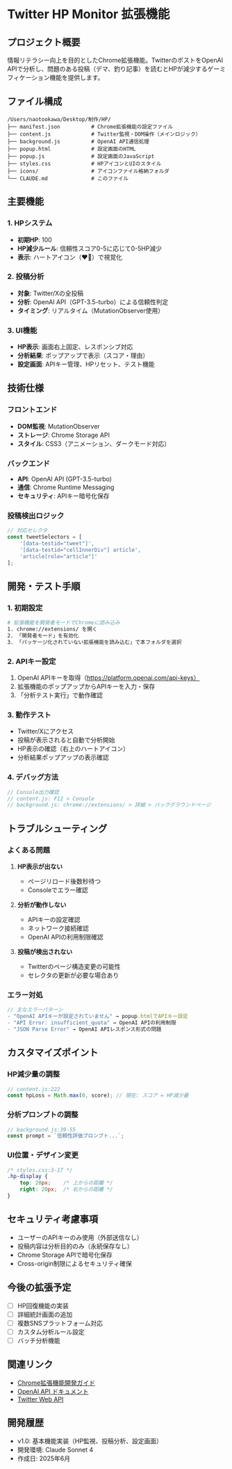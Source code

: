 # Twitter HP Monitor 拡張機能

## プロジェクト概要

情報リテラシー向上を目的としたChrome拡張機能。TwitterのポストをOpenAI APIで分析し、問題のある投稿（デマ、釣り記事）を読むとHPが減少するゲーミフィケーション機能を提供します。

## ファイル構成

```
/Users/naotookawa/Desktop/制作/HP/
├── manifest.json          # Chrome拡張機能の設定ファイル
├── content.js             # Twitter監視・DOM操作（メインロジック）
├── background.js          # OpenAI API通信処理
├── popup.html             # 設定画面のHTML
├── popup.js               # 設定画面のJavaScript
├── styles.css             # HPアイコンとUIのスタイル
├── icons/                 # アイコンファイル格納フォルダ
└── CLAUDE.md              # このファイル
```

## 主要機能

### 1. HPシステム
- **初期HP**: 100
- **HP減少ルール**: 信頼性スコア0-5に応じて0-5HP減少
- **表示**: ハートアイコン（❤️🖤）で視覚化

### 2. 投稿分析
- **対象**: Twitter/Xの全投稿
- **分析**: OpenAI API（GPT-3.5-turbo）による信頼性判定
- **タイミング**: リアルタイム（MutationObserver使用）

### 3. UI機能
- **HP表示**: 画面右上固定、レスポンシブ対応
- **分析結果**: ポップアップで表示（スコア・理由）
- **設定画面**: APIキー管理、HPリセット、テスト機能

## 技術仕様

### フロントエンド
- **DOM監視**: MutationObserver
- **ストレージ**: Chrome Storage API
- **スタイル**: CSS3（アニメーション、ダークモード対応）

### バックエンド
- **API**: OpenAI API (GPT-3.5-turbo)
- **通信**: Chrome Runtime Messaging
- **セキュリティ**: APIキー暗号化保存

### 投稿検出ロジック
```javascript
// 対応セレクタ
const tweetSelectors = [
    '[data-testid="tweet"]',
    '[data-testid="cellInnerDiv"] article', 
    'article[role="article"]'
];
```

## 開発・テスト手順

### 1. 初期設定
```bash
# 拡張機能を開発者モードでChromeに読み込み
1. chrome://extensions/ を開く
2. 「開発者モード」を有効化
3. 「パッケージ化されていない拡張機能を読み込む」で本フォルダを選択
```

### 2. APIキー設定
1. OpenAI APIキーを取得（https://platform.openai.com/api-keys）
2. 拡張機能のポップアップからAPIキーを入力・保存
3. 「分析テスト実行」で動作確認

### 3. 動作テスト
- Twitter/Xにアクセス
- 投稿が表示されると自動で分析開始
- HP表示の確認（右上のハートアイコン）
- 分析結果ポップアップの表示確認

### 4. デバッグ方法
```javascript
// Console出力確認
// content.js: F12 > Console
// background.js: chrome://extensions/ > 詳細 > バックグラウンドページ
```

## トラブルシューティング

### よくある問題

1. **HP表示が出ない**
   - ページリロード後数秒待つ
   - Consoleでエラー確認

2. **分析が動作しない**
   - APIキーの設定確認
   - ネットワーク接続確認
   - OpenAI APIの利用制限確認

3. **投稿が検出されない**
   - Twitterのページ構造変更の可能性
   - セレクタの更新が必要な場合あり

### エラー対処

```javascript
// 主なエラーパターン
- "OpenAI APIキーが設定されていません" → popup.htmlでAPIキー設定
- "API Error: insufficient_quota" → OpenAI APIの利用制限
- "JSON Parse Error" → OpenAI APIレスポンス形式の問題
```

## カスタマイズポイント

### HP減少量の調整
```javascript
// content.js:222
const hpLoss = Math.max(0, score); // 現在: スコア = HP減少量
```

### 分析プロンプトの調整
```javascript
// background.js:39-55
const prompt = `信頼性評価プロンプト...`;
```

### UI位置・デザイン変更
```css
/* styles.css:3-17 */
.hp-display {
    top: 20px;    /* 上からの距離 */
    right: 20px;  /* 右からの距離 */
}
```

## セキュリティ考慮事項

- ユーザーのAPIキーのみ使用（外部送信なし）
- 投稿内容は分析目的のみ（永続保存なし）
- Chrome Storage APIで暗号化保存
- Cross-origin制限によるセキュリティ確保

## 今後の拡張予定

- [ ] HP回復機能の実装
- [ ] 詳細統計画面の追加
- [ ] 複数SNSプラットフォーム対応
- [ ] カスタム分析ルール設定
- [ ] バッチ分析機能

## 関連リンク

- [Chrome拡張機能開発ガイド](https://developer.chrome.com/docs/extensions/)
- [OpenAI API ドキュメント](https://platform.openai.com/docs)
- [Twitter Web API](https://developer.twitter.com/en/docs)

## 開発履歴

- v1.0: 基本機能実装（HP監視、投稿分析、設定画面）
- 開発環境: Claude Sonnet 4
- 作成日: 2025年6月